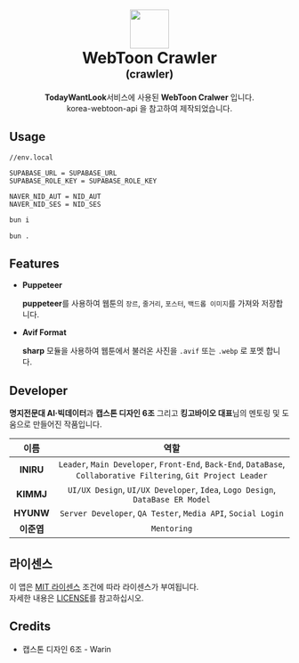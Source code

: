 <h1 align="center">
  <div>
    <img src="https://raw.githubusercontent.com/TodayWantLook/TWL-NextJS/a32f3cd37794bf49c0c47c7434a861d2fec8a857/public/Logo.svg" width=70/>
  </div>
  WebToon Crawler
  <br>
  <sub><sup><b>(crawler)</b></sup></sub>
  <br>
</h1>

<p align="center">
  <b>TodayWantLook</b>서비스에 사용된 <b>WebToon Cralwer</b> 입니다.</br><a herf="https://github.com/HyeokjaeLee/korea-webtoon-api">korea-webtoon-api</a> 을 참고하여 제작되었습니다.
</p>

## Usage

```dosini
//env.local

SUPABASE_URL = SUPABASE_URL
SUPABASE_ROLE_KEY = SUPABASE_ROLE_KEY

NAVER_NID_AUT = NID_AUT
NAVER_NID_SES = NID_SES
```

```bash
bun i
```

```bash
bun .
```

## Features

- **Puppeteer**

  **puppeteer**를 사용하여 웹툰의 `장르`, `줄거리`, `포스터`, `백드롭 이미지`를 가져와 저장합니다.

- **Avif Format**

  **sharp** 모듈을 사용하여 웹툰에서 불러온 사진을 `.avif` 또는 `.webp` 로 포멧 합니다.

## Developer

<b>명지전문대 AI·빅데이터</b>과 <b>캡스톤 디자인 6조</b> 그리고 <b>킹고바이오 대표</b>님의 멘토링 및 도움으로 만들어진 작품입니다.

|    이름    |                                                       역할                                                       |
| :--------: | :--------------------------------------------------------------------------------------------------------------: |
| **INIRU**  | `Leader`, `Main Developer`, `Front-End`, `Back-End`, `DataBase`, `Collaborative Filtering`, `Git Project Leader` |
| **KIMMJ**  |                  `UI/UX Design`, `UI/UX Developer`, `Idea`, `Logo Design`, `DataBase ER Model`                   |
| **HYUNW**  |                           `Server Developer`, `QA Tester`, `Media API`, `Social Login`                           |
| **이준엽** |                                                   `Mentoring`                                                    |

## 라이센스

이 앱은 <a href="https://github.com/INIRU/TodayWantLook/Crawler/blob/main/LICENSE" target="_blank">MIT 라이센스</a> 조건에 따라 라이센스가 부여됩니다. <br>
자세한 내용은 [LICENSE](LICENSE)를 참고하십시오.

## Credits

- 캡스톤 디자인 6조 - Warin
